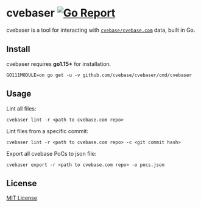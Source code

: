 # cvebaser [![Go Report](https://goreportcard.com/badge/github.com/cvebase/cvebaser)](https://goreportcard.com/report/github.com/cvebase/cvebaser)

cvebaser is a tool for interacting with [`cvebase/cvebase.com`](https://github.com/cvebase/cvebase.com) data, built in Go.

## Install

cvebaser requires **go1.15+** for installation.

```
GO111MODULE=on go get -u -v github.com/cvebase/cvebaser/cmd/cvebaser
```

## Usage

Lint all files:
```
cvebaser lint -r <path to cvebase.com repo>
```

Lint files from a specific commit:
```
cvebaser lint -r <path to cvebase.com repo> -c <git commit hash>
```

Export all cvebase PoCs to json file:
```
cvebaser export -r <path to cvebase.com repo> -o pocs.json
```

## License

[MIT License](LICENSE)
